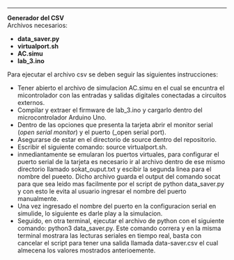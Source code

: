 ---
__Generador del CSV__\
Archivos necesarios:


- __data_saver.py__
- __virtualport.sh__
- __AC.simu__
- __lab_3.ino__

Para ejecutar el archivo csv se deben seguir las siguientes instrucciones:
- Tener abierto el archivo de simulacion  AC.simu en el cual se encuntra el micontrolador con las entradas y salidas digitales conectadas a circuitos externos.
- Compilar y extraer el firmware de lab_3.ino y cargarlo dentro del microcontrolador Arduino Uno.
- Dentro de las opciones que presenta la tarjeta abrir el monitor serial (_open serial monitor_) y el puerto (_open serial port).
- Asegurarse de estar en el directorio de source dentro del repositorio.
- Escribir el siguiente comando: source virtualport.sh.
- inmediantamente se emularan los puertos virtuales, para configurar el puerto serial de la tarjeta es necesario ir al archivo dentro de ese mismo directorio llamado sokat_ouput.txt y escibir la segunda linea para el nombre del pueeto. Dicho archivo guarda el output del comando socat para que sea leido mas facilmente por el script de python data_saver.py y con esto le evita al usuario ingresar el nombre del puerto manualmente.
- Una vez ingresado el nombre del puerto en la configuracion serial en simulide, lo siguiente es darle play a la simulacion.
- Seguido, en otra terminal, ejecutar el archivo de python con el siguiente comando: python3 data_saver.py. Este comando correra y en la misma terminal mostrara las lecturas seriales en tiempo real, basta con cancelar el script para tener una salida llamada data-saver.csv el cual almecena los valores mostrados anterioemente.